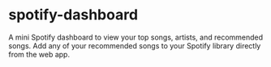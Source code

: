 # spotify-dashboard
A mini Spotify dashboard to view your top songs, artists, and recommended songs. Add any of your recommended songs to your Spotify library directly from the web app.
